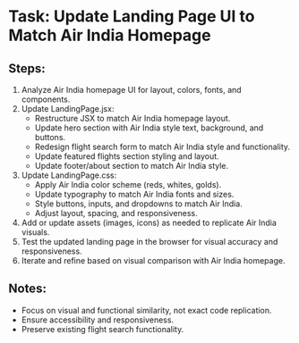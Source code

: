 # Task: Update Landing Page UI to Match Air India Homepage

## Steps:

1. Analyze Air India homepage UI for layout, colors, fonts, and components.
2. Update LandingPage.jsx:
   - Restructure JSX to match Air India homepage layout.
   - Update hero section with Air India style text, background, and buttons.
   - Redesign flight search form to match Air India style and functionality.
   - Update featured flights section styling and layout.
   - Update footer/about section to match Air India style.
3. Update LandingPage.css:
   - Apply Air India color scheme (reds, whites, golds).
   - Update typography to match Air India fonts and sizes.
   - Style buttons, inputs, and dropdowns to match Air India.
   - Adjust layout, spacing, and responsiveness.
4. Add or update assets (images, icons) as needed to replicate Air India visuals.
5. Test the updated landing page in the browser for visual accuracy and responsiveness.
6. Iterate and refine based on visual comparison with Air India homepage.

## Notes:
- Focus on visual and functional similarity, not exact code replication.
- Ensure accessibility and responsiveness.
- Preserve existing flight search functionality.
